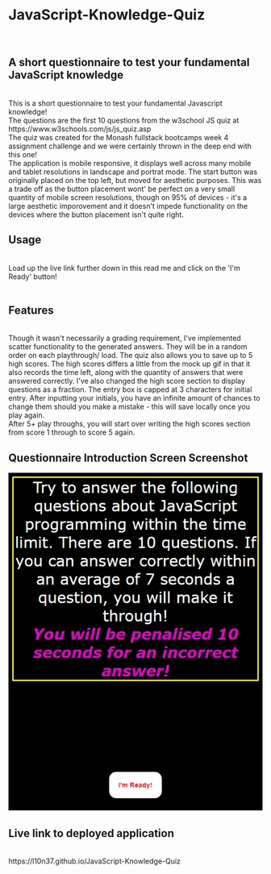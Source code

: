 # JavaScript-Knowledge-Quiz
<br />

## A short questionnaire to test your fundamental JavaScript knowledge
<br />
This is a short questionnaire to test your fundamental Javascript knowledge!
<br />
The questions are the first 10 questions from the w3school JS quiz at https://www.w3schools.com/js/js_quiz.asp
<br />
The quiz was created for the Monash fullstack bootcamps week 4 assignment challenge and we were certainly thrown in the deep end with this one!
<br />
The application is mobile responsive, it displays well across many mobile and tablet resolutions in landscape and portrat mode. The start button was originally placed on the top left, but moved for aesthetic purposes. This was a trade off as the button placement wont' be perfect on a very small quantity of mobile screen resolutions, though on 95% of devices - it's a large aesthetic imporovement and it doesn't impede functionality on the devices where the button placement isn't quite right.
<br />

## Usage
<br />
Load up the live link further down in this read me and click on the 'I'm Ready' button!
<br />
<br />

## Features
<br />
Though it wasn't necessarily a grading requirement, I've implemented scatter functionality to the generated answers. They will be in a random order on each playthrough/ load. The quiz also allows you to save up to 5 high scores. The high scores differs a little from the mock up gif in that it also records the time left, along with the quantity of answers that were answered correctly. I've also changed the high score section to display questions as a fraction. The entry box is capped at 3 characters for initial entry. After inputting your initials, you have an infinite amount of chances to change them should you make a mistake - this will save locally once you play again.
<br />
After 5+ play throughs, you will start over writing the high scores section from score 1 through to score 5 again.
<br />

## Questionnaire Introduction Screen Screenshot

<p align="center">
  <img src=assets/images/Screenshot.png>
</p>

## Live link to deployed application
<br />
https://l10n37.github.io/JavaScript-Knowledge-Quiz
